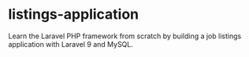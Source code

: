 # listings-application
Learn the Laravel PHP framework from scratch by building a job listings application with Laravel 9 and MySQL.
